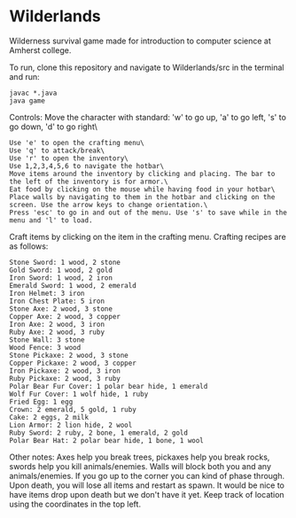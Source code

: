 # Wilderlands
Wilderness survival game made for introduction to computer science at Amherst college.

To run, clone this repository and navigate to Wilderlands/src in the terminal and run:

```
javac *.java
java game
```

Controls:
Move the character with standard: 'w' to go up, 'a' to go left, 's' to go down, 'd' to go right\
```
Use 'e' to open the crafting menu\
Use 'q' to attack/break\
Use 'r' to open the inventory\
Use 1,2,3,4,5,6 to navigate the hotbar\
Move items around the inventory by clicking and placing. The bar to the left of the inventory is for armor.\
Eat food by clicking on the mouse while having food in your hotbar\
Place walls by navigating to them in the hotbar and clicking on the screen. Use the arrow keys to change orientation.\
Press 'esc' to go in and out of the menu. Use 's' to save while in the menu and 'l' to load.
```

Craft items by clicking on the item in the crafting menu. Crafting recipes are as follows:
```
Stone Sword: 1 wood, 2 stone
Gold Sword: 1 wood, 2 gold
Iron Sword: 1 wood, 2 iron
Emerald Sword: 1 wood, 2 emerald
Iron Helmet: 3 iron
Iron Chest Plate: 5 iron
Stone Axe: 2 wood, 3 stone
Copper Axe: 2 wood, 3 copper
Iron Axe: 2 wood, 3 iron
Ruby Axe: 2 wood, 3 ruby
Stone Wall: 3 stone
Wood Fence: 3 wood
Stone Pickaxe: 2 wood, 3 stone
Copper Pickaxe: 2 wood, 3 copper
Iron Pickaxe: 2 wood, 3 iron
Ruby Pickaxe: 2 wood, 3 ruby
Polar Bear Fur Cover: 1 polar bear hide, 1 emerald
Wolf Fur Cover: 1 wolf hide, 1 ruby
Fried Egg: 1 egg
Crown: 2 emerald, 5 gold, 1 ruby
Cake: 2 eggs, 2 milk
Lion Armor: 2 lion hide, 2 wool
Ruby Sword: 2 ruby, 2 bone, 1 emerald, 2 gold
Polar Bear Hat: 2 polar bear hide, 1 bone, 1 wool
```

Other notes:
Axes help you break trees, pickaxes help you break rocks, swords help you kill animals/enemies.
Walls will block both you and any animals/enemies. If you go up to the corner you can kind of phase through.
Upon death, you will lose all items and restart as spawn. It would be nice to have items drop upon death but we don't have it yet.
Keep track of location using the coordinates in the top left.
